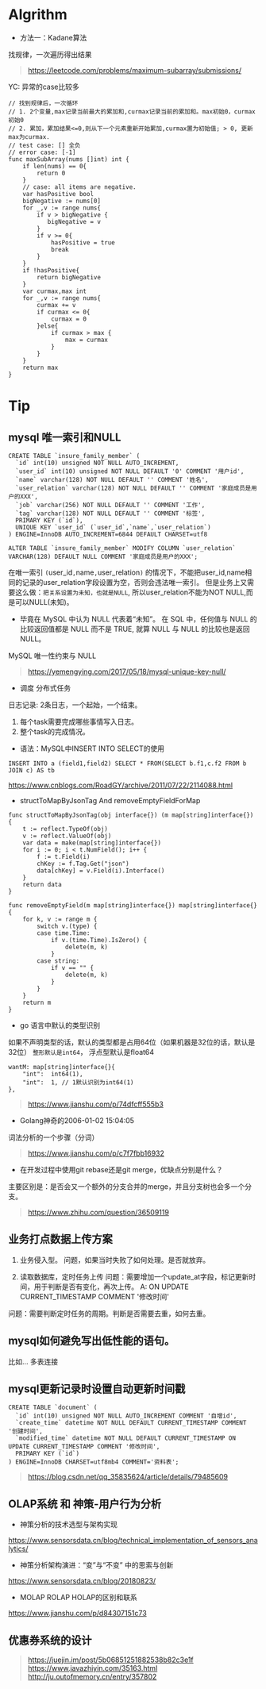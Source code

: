 # Algrithm

* 方法一：Kadane算法

找规律，一次遍历得出结果

> https://leetcode.com/problems/maximum-subarray/submissions/

YC: 异常的case比较多

```
// 找到规律后，一次循环
// 1. 2个变量,max记录当前最大的累加和,curmax记录当前的累加和。max初始0，curmax初始0
// 2. 累加，累加结果<=0,则从下一个元素重新开始累加,curmax置为初始值; > 0, 更新max为curmax.
// test case: [] 全负
// error case: [-1]
func maxSubArray(nums []int) int {
    if len(nums) == 0{
        return 0
    }
    // case: all items are negative.
    var hasPositive bool
    bigNegative := nums[0]
    for _,v := range nums{
        if v > bigNegative {
           bigNegative = v
        }
        if v >= 0{
            hasPositive = true
            break
        }
    }
    if !hasPositive{
        return bigNegative
    }
    var curmax,max int
    for _,v := range nums{
        curmax += v
        if curmax <= 0{
            curmax = 0
        }else{
            if curmax > max {
                max = curmax
            }
        }
    }
    return max
}
```


# Tip

## mysql 唯一索引和NULL

```
CREATE TABLE `insure_family_member` (
  `id` int(10) unsigned NOT NULL AUTO_INCREMENT,
  `user_id` int(10) unsigned NOT NULL DEFAULT '0' COMMENT '用户id',
  `name` varchar(128) NOT NULL DEFAULT '' COMMENT '姓名',
  `user_relation` varchar(128) NOT NULL DEFAULT '' COMMENT '家庭成员是用户的XXX',
  `job` varchar(256) NOT NULL DEFAULT '' COMMENT '工作',
  `tag` varchar(128) NOT NULL DEFAULT '' COMMENT '标签',
  PRIMARY KEY (`id`),
  UNIQUE KEY `user_id` (`user_id`,`name`,`user_relation`)
) ENGINE=InnoDB AUTO_INCREMENT=6844 DEFAULT CHARSET=utf8

ALTER TABLE `insure_family_member` MODIFY COLUMN `user_relation` VARCHAR(128) DEFAULT NULL COMMENT '家庭成员是用户的XXX';

```

在唯一索引 `(`user_id`,`name`,`user_relation`)` 的情况下，不能把user_id,name相同的记录的user_relation字段设置为空，否则会违法唯一索引。
但是业务上又需要这么做：`把关系设置为未知，也就是NULL`, 所以user_relation不能为NOT NULL,而是可以NULL(未知)。


* 毕竟在 MySQL 中认为 NULL 代表着“未知”。 
在 SQL 中，任何值与 NULL 的比较返回值都是 NULL 而不是 TRUE, 就算 NULL 与 NULL 的比较也是返回 NULL。

MySQL 唯一性约束与 NULL
> https://yemengying.com/2017/05/18/mysql-unique-key-null/


* 调度 分布式任务

日志记录: 2条日志，一个起始，一个结束。
1. 每个task需要完成哪些事情写入日志。
2. 整个task的完成情况。


* 语法：MySQL中INSERT INTO SELECT的使用

```
INSERT INTO a (field1,field2) SELECT * FROM(SELECT b.f1,c.f2 FROM b JOIN c) AS tb
```
https://www.cnblogs.com/RoadGY/archive/2011/07/22/2114088.html


* structToMapByJsonTag And removeEmptyFieldForMap

```
func structToMapByJsonTag(obj interface{}) (m map[string]interface{}) {
	t := reflect.TypeOf(obj)
	v := reflect.ValueOf(obj)
	var data = make(map[string]interface{})
	for i := 0; i < t.NumField(); i++ {
		f := t.Field(i)
		chKey := f.Tag.Get("json")
		data[chKey] = v.Field(i).Interface()
	}
	return data
}

func removeEmptyField(m map[string]interface{}) map[string]interface{} {
	for k, v := range m {
		switch v.(type) {
		case time.Time:
			if v.(time.Time).IsZero() {
				delete(m, k)
			}
		case string:
			if v == "" {
				delete(m, k)
			}
		}
	}
	return m
}
```

* go 语言中默认的类型识别

如果不声明类型的话，默认的类型都是占用64位（如果机器是32位的话，默认是32位）
`整形默认是int64`， 浮点型默认是float64


```
wantM: map[string]interface{}{
	"int":  int64(1),
	"int":  1, // 1默认识别为int64(1)
},
```

> https://www.jianshu.com/p/74dfcff555b3

* Golang神奇的2006-01-02 15:04:05

词法分析的一个步骤（分词）

> https://www.jianshu.com/p/c7f7fbb16932


* 在开发过程中使用git rebase还是git merge，优缺点分别是什么？

主要区别是：是否会又一个额外的分支合并的merge，并且分支树也会多一个分支。

> https://www.zhihu.com/question/36509119

## 业务打点数据上传方案

1. 业务侵入型。
问题，如果当时失败了如何处理。是否就放弃。

2. 读取数据库，定时任务上传
问题：需要增加一个update_at字段，标记更新时间，用于判断是否有变化，再次上传。
A: ON UPDATE CURRENT_TIMESTAMP COMMENT '修改时间'

问题：需要判断定时任务的周期。判断是否需要去重，如何去重。



## mysql如何避免写出低性能的语句。
比如… 多表连接

## mysql更新记录时设置自动更新时间戳

```
CREATE TABLE `document` (
  `id` int(10) unsigned NOT NULL AUTO_INCREMENT COMMENT '自增id',
  `create_time` datetime NOT NULL DEFAULT CURRENT_TIMESTAMP COMMENT '创建时间',
  `modified_time` datetime NOT NULL DEFAULT CURRENT_TIMESTAMP ON UPDATE CURRENT_TIMESTAMP COMMENT '修改时间',
  PRIMARY KEY (`id`)
) ENGINE=InnoDB CHARSET=utf8mb4 COMMENT='资料表';

```

> https://blog.csdn.net/qq_35835624/article/details/79485609


## OLAP系统 和 神策-用户行为分析

* 神策分析的技术选型与架构实现

https://www.sensorsdata.cn/blog/technical_implementation_of_sensors_analytics/

* 神策分析架构演进：“变”与“不变” 中的思索与创新

https://www.sensorsdata.cn/blog/20180823/

* MOLAP ROLAP HOLAP的区别和联系

https://www.jianshu.com/p/d84307151c73

## 优惠券系统的设计

> https://juejin.im/post/5b06851251882538b82c3e1f
> https://www.javazhiyin.com/35163.html
> http://ju.outofmemory.cn/entry/357802
